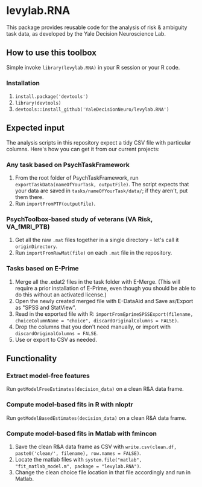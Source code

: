 # levylab.RNA
This package provides reusable code for the analysis of risk &amp; ambiguity task data, as developed by the Yale Decision Neuroscience Lab.

## How to use this toolbox
Simple invoke `library(levylab.RNA)` in your R session or your R code.

### Installation
1. `install.package('devtools')` 
2. `library(devtools)`
3. `devtools::install_github('YaleDecisionNeuro/levylab.RNA')`

## Expected input
The analysis scripts in this repository expect a tidy CSV file with particular columns. Here's how you can get it from our current projects:

### Any task based on PsychTaskFramework
1. From the root folder of PsychTaskFramework, run `exportTaskData(nameOfYourTask, outputFile)`. The script expects that your data are saved in `tasks/nameOfYourTask/data/`; if they aren't, put them there.
2. Run `importFromPTF(outputFile)`.

### PsychToolbox-based study of veterans (VA Risk, VA_fMRI_PTB)
1. Get all the raw `.mat` files together in a single directory - let's call it `originDirectory`.
2. Run `importFromRawMat(file)` on each `.mat` file in the repository.

### Tasks based on E-Prime
1. Merge all the .edat2 files in the task folder with E-Merge. (This will require a prior installation of E-Prime, even though you should be able to do this without an activated license.)
2. Open the newly created merged file with E-DataAid and Save as/Export as "SPSS and StatView".
3. Read in the exported file with R: `importFromEprimeSPSSExport(filename, choiceColumnName = "choice", discardOriginalColumns = FALSE)`.
4. Drop the columns that you don't need manually, or import with `discardOriginalColumns = FALSE`.
5. Use or export to CSV as needed.

## Functionality
### Extract model-free features
Run `getModelFreeEstimates(decision_data)` on a clean R&A data frame.

### Compute model-based fits in R with nloptr
Run `getModelBasedEstimates(decision_data)` on a clean R&A data frame.

### Compute model-based fits in Matlab with fmincon
1. Save the clean R&A data frame as CSV with `write.csv(clean.df, paste0('clean/', filename), row.names = FALSE)`. 
2. Locate the matlab files with `system.file("matlab", "fit_matlab_model.m", package = "levylab.RNA")`.
3. Change the clean choice file location in that file accordingly and run in Matlab.
